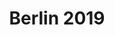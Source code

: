 ---
layout: event

title: Berlin 2019
category: berlin
permalink: :collection/:categories/2019-06
contact: germany@play14.org

schedule:
  dates: June 21-23 2019
  start: 2019-06-21 18:00:00
  finish: 2019-06-23 17:00:00
  isOver: false

location: DarkHorse

excerpt: "#play14 Berlin @ Dark Horse on June 21-23 2019"

timetable:
    - day: Friday
      desc: We will start in the evening. We will learn to know each other and share a nice dinner all together.
      times:
        - time: '18:00'
          desc: Ice breakers
        - time: '20:00'
          desc: Dinner / Mingle
        - time: '22:00'
          desc: Beer at the pub
    - day: Saturday
      desc: We will start in the morning with the marketplace, and then we will play games all day long.
      times:
        - time: '08:30'
          desc: Breakfast
        - time: '09:00'
          desc: Warm-up
        - time: '09:30'
          desc: Marketplace
        - time: '10:30'
          desc: Sessions
        - time: '12:30'
          desc: Lunch
        - time: '14:00'
          desc: Sessions
        - time: '18:00'
          desc: Retrospective
        - time: '19:00'
          desc: Pizza &amp; Beers
    - day: Sunday
      desc: We will also start with the marketplace for a full day of games. Whoever needs to catch a plane can leave earlier.
      times:
        - time: '08:30'
          desc: Breakfast
        - time: '09:00'
          desc: Warm-up
        - time: '09:30'
          desc: Marketplace
        - time: '10:00'
          desc: Sessions
        - time: '12:30'
          desc: Lunch
        - time: '13:30'
          desc: Sessions
        - time: '16:00'
          desc: Retrospective
        - time: '17:00'
          desc: Farewell

images:
  - /images/events/berlin/berlin.jpg

redirect_from:
  - /berlin

members:
  - Julian Kea
  - Karsten Mueller
  - Cori Moore
  - Christoph Moser

sponsors:
  - name: DarkHorse
    type: Venue
  - name: '[ki:]®Learning'
    type: Our local sponsors
  - name: Stattys
    type: Our global sponsors
  - name: Agile²
    type: Our global sponsors

registration: 
  type: eventbrite
  site: https://play14berlin2019.eventbrite.com/?aff=play14
  tickets-widget: https://eventbrite.de/tickets-external?eid=53722657916&ref=etckt
  countdown-widget: https://www.eventbrite.de/countdown-widget?eid=53722657916


---